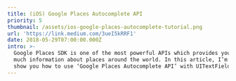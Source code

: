 ```yaml
---
title: (iOS) Google Places Autocomplete API
priority: 5
thumbnail: /assets/ios-google-places-autocomplete-tutorial.png
url: 'https://link.medium.com/3ueI5kRRF1'
date: 2018-05-29T07:00:00.000Z
intro: >-
  Google Places SDK is one of the most powerful APIs which provides you with
  much information about places around the world. In this article, I’m going to
  show you how to use ‘Google Places Autocomplete API’ with UITextField.
---
```


